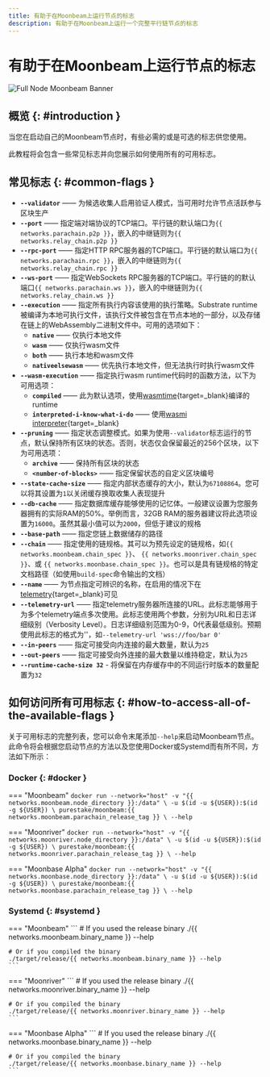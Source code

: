 ```yaml
---
title: 有助于在Moonbeam上运行节点的标志
description: 有助于在Moonbeam上运行一个完整平行链节点的标志
---
```


# 有助于在Moonbeam上运行节点的标志

![Full Node Moonbeam Banner](/images/node-operators/networks/run-a-node/flags/flags-banner.png)

## 概览 {: #introduction }

当您在启动自己的Moonbeam节点时，有些必需的或是可选的标志供您使用。

此教程将会包含一些常见标志并向您展示如何使用所有的可用标志。

## 常见标志 {: #common-flags }

- **`--validator`** —— 为候选收集人启用验证人模式，当可用时允许节点活跃参与区块生产
- **`--port`** —— 指定端对端协议的TCP端口。平行链的默认端口为`{{ networks.parachain.p2p }}`，嵌入的中继链则为`{{ networks.relay_chain.p2p }}`
- **`--rpc-port`** —— 指定HTTP RPC服务器的TCP端口。平行链的默认端口为`{{ networks.parachain.rpc }}`，嵌入的中继链则为`{{ networks.relay_chain.rpc }}` 
- **`--ws-port`** —— 指定WebSockets RPC服务器的TCP端口。平行链的的默认端口`{{ networks.parachain.ws }}`，嵌入的中继链则为`{{ networks.relay_chain.ws }}`
- **`--execution`** —— 指定所有执行内容该使用的执行策略。Substrate runtime被编译为本地可执行文件，该执行文件被包含在节点本地的一部分，以及存储在链上的WebAssembly二进制文件中。可用的选项如下：
    - **`native`** —— 仅执行本地文件
    - **`wasm`** —— 仅执行wasm文件
    - **`both`** —— 执行本地和wasm文件
    - **`nativeelsewasm`** —— 优先执行本地文件，但无法执行时执行wasm文件
- **`--wasm-execution`** —— 指定执行wasm runtime代码时的函数方法，以下为可用选项：
    - **`compiled`** —— 此为默认选项，使用[wasmtime](https://github.com/paritytech/wasmtime){target=_blank}编译的runtime
    - **`interpreted-i-know-what-i-do`** —— 使用[wasmi interpreter](https://github.com/paritytech/wasmi){target=_blank}
- **`--pruning`** —— 指定状态调整模式。如果为使用`--validator`标志运行的节点，默认保持所有区块的状态。否则，状态仅会保留最近的256个区块，以下为可用选项：
    - **`archive`** —— 保持所有区块的状态
    - **`<number-of-blocks>`** —— 指定保留状态的自定义区块编号
- **`--state-cache-size`** —— 指定内部状态缓存的大小，默认为`67108864`。您可以将其设置为`1`以关闭缓存换取收集人表现提升
- **`--db-cache`** —— 指定数据库缓存能够使用的记忆体。一般建议设置为您服务器拥有的实际RAM的50%。举例而言，32GB RAM的服务器建议将此选项设置为`16000`。虽然其最小值可以为`2000`，但低于建议的规格
- **`--base-path`** —— 指定您链上数据储存的路径
- **`--chain`** —— 指定使用的链规格。其可以为预先设定的链规格，如`{{ networks.moonbeam.chain_spec }}`、 `{{ networks.moonriver.chain_spec }}`、或 `{{ networks.moonbase.chain_spec }}`。也可以是具有链规格的特定文档路径（如使用`build-spec`命令输出的文档）
- **`--name`** —— 为节点指定可辨识的名称，在启用的情况下在[telemetry](https://telemetry.polkadot.io/){target=_blank}可见
- **`--telemetry-url`** —— 指定telemetry服务器所连接的URL。此标志能够用于为多个telemetry端点多次使用。此标志使用两个参数，分别为URL和日志详细级别（Verbosity Level）。日志详细级别范围为0-9，0代表最低级别。预期使用此标志的格式为'<URL VERBOSITY>'，如`--telemetry-url 'wss://foo/bar 0'`
- **`--in-peers`** —— 指定可接受向内连接的最大数量，默认为`25`
- **`--out-peers`** —— 指定可接受向外连接的最大数量以维持稳定，默认为`25`
- **`--runtime-cache-size 32`** - 将保留在内存缓存中的不同运行时版本的数量配置为`32`

## 如何访问所有可用标志 {: #how-to-access-all-of-the-available-flags }

关于可用标志的完整列表，您可以命令末尾添加`--help`来启动Moonbeam节点。此命令将会根据您启动节点的方法以及您使用Docker或Systemd而有所不同，方法如下所示：

### Docker {: #docker }

=== "Moonbeam"
    ```
    docker run --network="host" -v "{{ networks.moonbeam.node_directory }}:/data" \
    -u $(id -u ${USER}):$(id -g ${USER}) \
    purestake/moonbeam:{{ networks.moonbeam.parachain_release_tag }} \
    --help
    ```

=== "Moonriver"
    ```
    docker run --network="host" -v "{{ networks.moonriver.node_directory }}:/data" \
    -u $(id -u ${USER}):$(id -g ${USER}) \
    purestake/moonbeam:{{ networks.moonriver.parachain_release_tag }} \
    --help
    ```

=== "Moonbase Alpha"
    ```
    docker run --network="host" -v "{{ networks.moonbase.node_directory }}:/data" \
    -u $(id -u ${USER}):$(id -g ${USER}) \
    purestake/moonbeam:{{ networks.moonbase.parachain_release_tag }} \
    --help
    ```

### Systemd {: #systemd }

=== "Moonbeam"
    ```
    # If you used the release binary
    ./{{ networks.moonbeam.binary_name }} --help

    # Or if you compiled the binary
    ./target/release/{{ networks.moonbeam.binary_name }} --help
    ```

=== "Moonriver"
    ```
    # If you used the release binary
    ./{{ networks.moonriver.binary_name }} --help

    # Or if you compiled the binary
    ./target/release/{{ networks.moonriver.binary_name }} --help
    ```

=== "Moonbase Alpha"
    ```
    # If you used the release binary
    ./{{ networks.moonbase.binary_name }} --help

    # Or if you compiled the binary
    ./target/release/{{ networks.moonbase.binary_name }} --help
    ```
